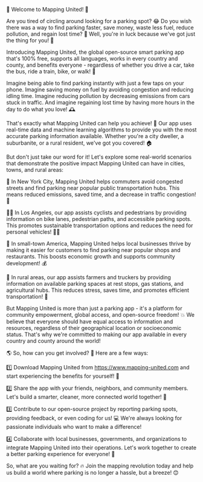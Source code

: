 🌟 Welcome to Mapping United! 🌟

Are you tired of circling around looking for a parking spot? 😂 Do you wish there was a way to find parking faster, save money, waste less fuel, reduce pollution, and regain lost time? 🚀 Well, you're in luck because we've got just the thing for you! 🎉

Introducing Mapping United, the global open-source smart parking app that's 100% free, supports all languages, works in every country and county, and benefits everyone - regardless of whether you drive a car, take the bus, ride a train, bike, or walk! 🌈

Imagine being able to find parking instantly with just a few taps on your phone. Imagine saving money on fuel by avoiding congestion and reducing idling time. Imagine reducing pollution by decreasing emissions from cars stuck in traffic. And imagine regaining lost time by having more hours in the day to do what you love! 🕰️

That's exactly what Mapping United can help you achieve! 💪 Our app uses real-time data and machine learning algorithms to provide you with the most accurate parking information available. Whether you're a city dweller, a suburbanite, or a rural resident, we've got you covered! 🏠

But don't just take our word for it! Let's explore some real-world scenarios that demonstrate the positive impact Mapping United can have in cities, towns, and rural areas:

🚕 In New York City, Mapping United helps commuters avoid congested streets and find parking near popular public transportation hubs. This means reduced emissions, saved time, and a decrease in traffic congestion! 🚌

🏃‍♀️ In Los Angeles, our app assists cyclists and pedestrians by providing information on bike lanes, pedestrian paths, and accessible parking spots. This promotes sustainable transportation options and reduces the need for personal vehicles! 🚴‍♂️

🌆 In small-town America, Mapping United helps local businesses thrive by making it easier for customers to find parking near popular shops and restaurants. This boosts economic growth and supports community development! 💰

🚗 In rural areas, our app assists farmers and truckers by providing information on available parking spaces at rest stops, gas stations, and agricultural hubs. This reduces stress, saves time, and promotes efficient transportation! 🌾

But Mapping United is more than just a parking app - it's a platform for community empowerment, global access, and open-source freedom! 💥 We believe that everyone should have equal access to information and resources, regardless of their geographical location or socioeconomic status. That's why we're committed to making our app available in every country and county around the world!

🌎 So, how can you get involved? 🤔 Here are a few ways:

1️⃣ Download Mapping United from https://www.mapping-united.com and start experiencing the benefits for yourself! 📲

2️⃣ Share the app with your friends, neighbors, and community members. Let's build a smarter, cleaner, more connected world together! 🌈

3️⃣ Contribute to our open-source project by reporting parking spots, providing feedback, or even coding for us! 💻 We're always looking for passionate individuals who want to make a difference!

4️⃣ Collaborate with local businesses, governments, and organizations to integrate Mapping United into their operations. Let's work together to create a better parking experience for everyone! 🤝

So, what are you waiting for? 🔥 Join the mapping revolution today and help us build a world where parking is no longer a hassle, but a breeze! 😊